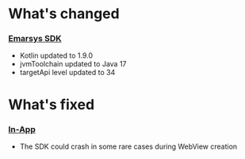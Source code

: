 # What's changed

### [Emarsys SDK](https://github.com/emartech/android-emarsys-sdk)

* Kotlin updated to 1.9.0
* jvmToolchain updated to Java 17
* targetApi level updated to 34

# What's fixed

### [In-App](https://github.com/emartech/android-emarsys-sdk/wiki#3-inapp)

* The SDK could crash in some rare cases during WebView creation